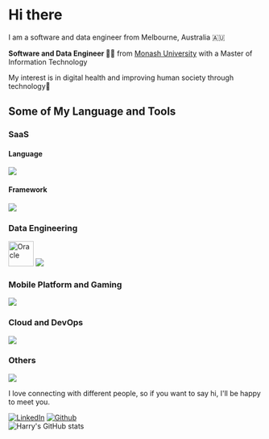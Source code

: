<h1>Hi there</h1>
<p> I am a software and data engineer from Melbourne, Australia 🇦🇺</p>
<p><b>Software and Data Engineer 👨‍💻</b> from <a href="https://monash.edu">Monash University<a> with a Master of Information Technology</br>
 </p>
<p>My interest is in digital health and improving human society through technology🏥</p>
 
<h2>Some of My Language and Tools</h2>

<h3>SaaS</h3>
<h4>Language</h4>
<img src="https://skillicons.dev/icons?i=ts,js,html,css,java,nodejs" />
<h4>Framework</h4>
<img src="https://skillicons.dev/icons?i=react,angular,nextjs,nestjs,spring,flask,django,dotnet,bootstrap,materialui" />
<h3>Data Engineering</h3>
<img width="50" src="https://user-images.githubusercontent.com/25181517/117208736-bdedc080-adf5-11eb-912f-61c7d43705f6.png" alt="Oracle" title="Oracle"/>
<img src="https://skillicons.dev/icons?i=py,pytorch,kafka,tensorflow,r,matlab,octave,mysql,postgres,mongo,cassandra,dynamodb,ipfs" />
<h3>Mobile Platform and Gaming</h3>
<img src="https://skillicons.dev/icons?i=kotlin,swift,unity,unreal,cs" />
<h3>Cloud and DevOps</h3>
<img src="https://skillicons.dev/icons?i=aws,azure,gcp,heroku,bash,cloudflare,git,docker,jenkins,githubactions" />
<h3>Others</h3>
<img src="https://skillicons.dev/icons?i=rust,go,gherkin,latex,md,postman,figma,raspberrypi" />

<p>I love connecting with different people, so if you want to say hi, I'll be happy to meet you.</p>

[![LinkedIn](https://img.shields.io/badge/-HarryZhan-blue?style=flat-square&logo=Linkedin&logoColor=white&link=https://www.linkedin.com/in/harry-zhan-watson-30486b134/)](https://www.linkedin.com/in/harry-zhan-watson-30486b134/)
[![Github](https://img.shields.io/github/followers/watanaberyunosuke?label=follow&style=social)](https://github.com/watanaberyunosuke) <br>
![Harry's GitHub stats](https://github-readme-stats.vercel.app/api?username=watanaberyunosuke&show_icons=true&theme=prussian)


